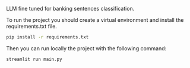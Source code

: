 LLM fine tuned for banking sentences classification.

To run the project you should create a virtual environment and install the requirements.txt file.

```bash
pip install -r requirements.txt
```

Then you can run locally the project with the following command:

```bash
streamlit run main.py
```